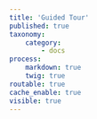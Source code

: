 ```yaml
---
title: 'Guided Tour'
published: true
taxonomy:
    category:
        - docs
process:
    markdown: true
    twig: true
routable: true
cache_enable: true
visible: true
---
```


